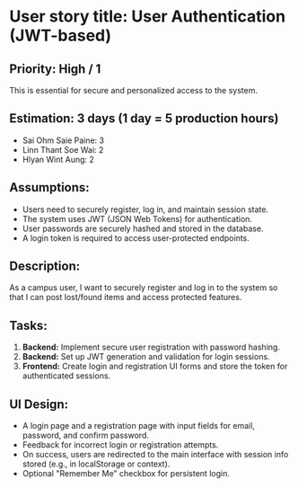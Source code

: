 # User story title: User Authentication (JWT-based)

## Priority: High / 1

This is essential for secure and personalized access to the system.

## Estimation: 3 days (1 day = 5 production hours)

* Sai Ohm Saie Paine: 3
* Linn Thant Soe Wai: 2
* Hlyan Wint Aung: 2

## Assumptions:

* Users need to securely register, log in, and maintain session state.
* The system uses JWT (JSON Web Tokens) for authentication.
* User passwords are securely hashed and stored in the database.
* A login token is required to access user-protected endpoints.

## Description:

As a campus user, I want to securely register and log in to the system so that I can post lost/found items and access protected features.

## Tasks:

1. **Backend:** Implement secure user registration with password hashing.
2. **Backend:** Set up JWT generation and validation for login sessions.
3. **Frontend:** Create login and registration UI forms and store the token for authenticated sessions.

## UI Design:

* A login page and a registration page with input fields for email, password, and confirm password.
* Feedback for incorrect login or registration attempts.
* On success, users are redirected to the main interface with session info stored (e.g., in localStorage or context).
* Optional "Remember Me" checkbox for persistent login.

